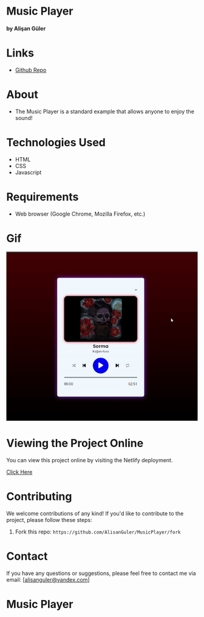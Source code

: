 # Music Player #

#### by Alişan Güler


# Links

- [Github Repo](https://github.com/AlisanGuler/MusicPlayer)

# About

- The Music Player is a standard example that allows anyone to enjoy the sound!

# Technologies Used

- HTML
- CSS
- Javascript

# Requirements

- Web browser (Google Chrome, Mozilla Firefox, etc.)

# Gif

<img src="/player.gif" max-width="100%" height="auto" >


# Viewing the Project Online

You can view this project online by visiting the Netlify deployment.

<a href="https://alisangulerplayer.netlify.app/"> Click Here </a>

# Contributing

We welcome contributions of any kind! If you'd like to contribute to the project, please follow these steps:

1. Fork this repo: `https://github.com/AlisanGuler/MusicPlayer/fork`

# Contact

If you have any questions or suggestions, please feel free to contact me via email: [alisanguler@yandex.com]
# Music Player
